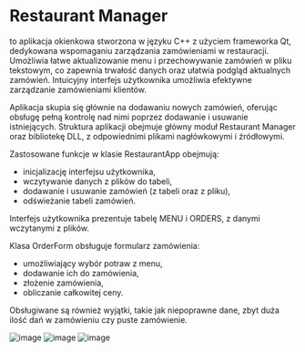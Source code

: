 # Restaurant Manager
to aplikacja okienkowa stworzona w języku C++ z użyciem frameworka Qt, dedykowana wspomaganiu zarządzania zamówieniami w restauracji. Umożliwia łatwe aktualizowanie menu i przechowywanie zamówień w pliku tekstowym, co zapewnia trwałość danych oraz ułatwia podgląd aktualnych zamówień. Intuicyjny interfejs użytkownika umożliwia efektywne zarządzanie zamówieniami klientów.

Aplikacja skupia się głównie na dodawaniu nowych zamówień, oferując obsługę pełną kontrolę nad nimi poprzez dodawanie i usuwanie istniejących. Struktura aplikacji obejmuje główny moduł Restaurant Manager oraz bibliotekę DLL, z odpowiednimi plikami nagłówkowymi i źródłowymi.

Zastosowane funkcje w klasie RestaurantApp obejmują:
  * inicjalizację interfejsu użytkownika,
  * wczytywanie danych z plików do tabeli,
  * dodawanie i usuwanie zamówień (z tabeli oraz z pliku),
  * odświeżanie tabeli zamówień.

Interfejs użytkownika prezentuje tabelę MENU i ORDERS, z danymi wczytanymi z plików.

Klasa OrderForm obsługuje formularz zamówienia:
  * umożliwiający wybór potraw z menu,
  * dodawanie ich do zamówienia,
  * złożenie zamówienia,
  * obliczanie całkowitej ceny.

Obsługiwane są również wyjątki, takie jak niepoprawne dane, zbyt duża ilość dań w zamówieniu czy puste zamówienie.

![image](https://github.com/styliana/Restaurant-Manager/assets/64647649/d484de16-25c2-4c8c-b568-7cfe4581144e)
![image](https://github.com/styliana/Restaurant-Manager/assets/64647649/20fc380e-3ad9-4447-8f7d-056137dd9e3c)
![image](https://github.com/styliana/Restaurant-Manager/assets/64647649/c744c966-616b-489d-b46d-13db771463ac)
